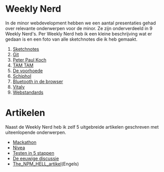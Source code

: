 # Weekly Nerd

In de minor webdevelopment hebben we een aantal presentaties gehad over relevante onderwerpen voor de minor. Ze zijn onderverdeeld in 9 Weekly Nerd's. Per Weekly Nerd heb ik een kleine beschrijving wat er gedaan is en een foto van alle sketchnotes die ik heb gemaakt.

1. [Sketchnotes](Weekly-Nerd/1_Sketchnotes)
2. [Git](Weekly-Nerd/2_Git)
3. [Peter Paul Koch](Weekly-Nerd/3_Peter_Paul_Koch)
4. [TAM TAM](Weekly-Nerd/4_TAMTAM)
5. [De voorhoede](Weekly-Nerd/5_De_Voorhoede)
6. [Schiphol](Weekly-Nerd/6_Schiphol)
7. [Bluetooth in de browser](Weekly-Nerd/7_Bluetooth)
8. [Vitaly](Weekly-Nerd/8_Vitaly)
9. [Webstandards](Weekly-Nerd/9_Webstandards)

# Artikelen

Naast de Weekly Nerd heb ik zelf 5 uitgebreide artikelen geschreven met uiteenlopende onderwerpen.

* [Mackathon](Artikelen/Mackathon_artikel)
* [Nivea](Artikelen/Nivea_artikel)
* [Testen in 5 stappen](Artikelen/Testen_in_5_stappen_artikel)
* [De eeuwige discussie](Artikelen/De_eeuwige_discussie_artikel)
* [The_NPM_HELL_artikel](Artikelen/The_NPM_HELL_artikel)(Engels)

